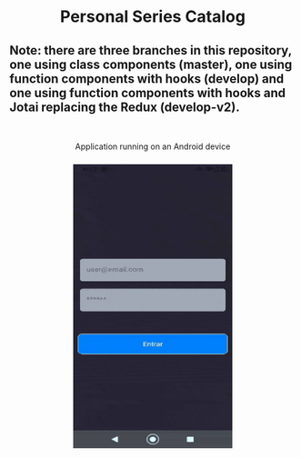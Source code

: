 <h1 align="center">Personal Series Catalog</h1>

<h2>Note: there are three branches in this repository, one using class components (master), one using function components with hooks (develop) and one using function components with hooks and Jotai replacing the Redux (develop-v2).
</h2>

<br>

<p align="center">Application running on an Android device</p>

<h3 align="center">
    <img src="/screenshots/series_v1.gif" height="500" width="280">
</h3>